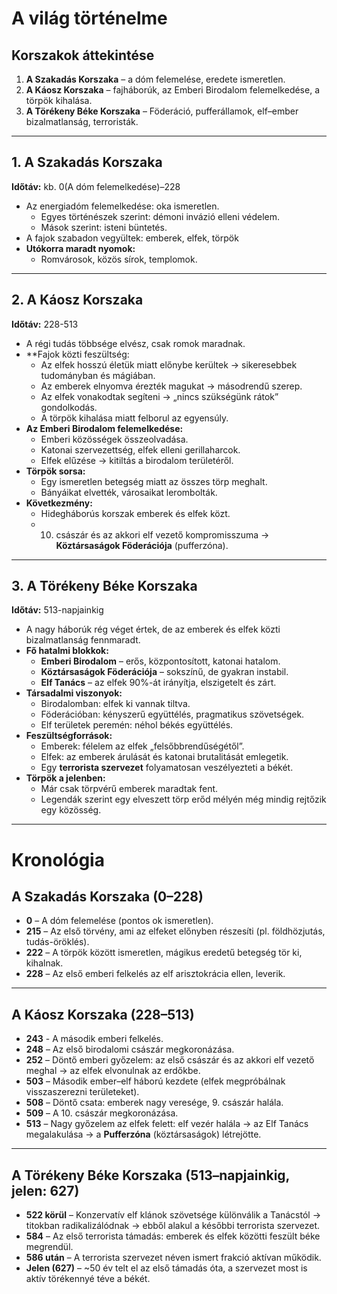# A világ történelme

## Korszakok áttekintése

1. **A Szakadás Korszaka** – a dóm felemelése, eredete ismeretlen.
2. **A Káosz Korszaka** – fajháborúk, az Emberi Birodalom felemelkedése, a törpök kihalása.
3. **A Törékeny Béke Korszaka** – Föderáció, pufferállamok, elf–ember bizalmatlanság, terroristák.

---
## 1. A Szakadás Korszaka

**Időtáv:** kb. 0(A dóm felemelkedése)–228
- Az energiadóm felemelkedése: oka ismeretlen.
    - Egyes történészek szerint: démoni invázió elleni védelem.
    - Mások szerint: isteni büntetés.
- A fajok szabadon vegyültek: emberek, elfek, törpök
- **Utókorra maradt nyomok:**
    - Romvárosok, közös sírok, templomok.

---
## 2. A Káosz Korszaka

**Időtáv:** 228-513

- A régi tudás többsége elvész, csak romok maradnak.
- **Fajok közti feszültség:
    - Az elfek hosszú életük miatt előnybe kerültek → sikeresebbek tudományban és mágiában.
    - Az emberek elnyomva érezték magukat → másodrendű szerep.
    - Az elfek vonakodtak segíteni → „nincs szükségünk rátok” gondolkodás.
    - A törpök kihalása miatt felborul az egyensúly.
- **Az Emberi Birodalom felemelkedése:**
    - Emberi közösségek összeolvadása.
    - Katonai szervezettség, elfek elleni gerillaharcok.
    - Elfek elűzése → kitiltás a birodalom területéről.
- **Törpök sorsa:**
    - Egy ismeretlen betegség miatt az összes törp meghalt.
    - Bányáikat elvették, városaikat lerombolták.
- **Következmény:**
    - Hidegháborús korszak emberek és elfek közt.
    - 10. császár és az akkori elf vezető kompromisszuma → **Köztársaságok Föderációja** (pufferzóna).

---

## 3. A Törékeny Béke Korszaka

**Időtáv:** 513-napjainkig
- A nagy háborúk rég véget értek, de az emberek és elfek közti bizalmatlanság fennmaradt.
- **Fő hatalmi blokkok:**
    - **Emberi Birodalom** – erős, központosított, katonai hatalom.
    - **Köztársaságok Föderációja** – sokszínű, de gyakran instabil.
    - **Elf Tanács** – az elfek 90%-át irányítja, elszigetelt és zárt.
- **Társadalmi viszonyok:**
    - Birodalomban: elfek ki vannak tiltva.
    - Föderációban: kényszerű együttélés, pragmatikus szövetségek.
    - Elf területek peremén: néhol békés együttélés.
- **Feszültségforrások:**
    - Emberek: félelem az elfek „felsőbbrendűségétől”.
    - Elfek: az emberek árulását és katonai brutalitását emlegetik.
    - Egy **terrorista szervezet** folyamatosan veszélyezteti a békét.
- **Törpök a jelenben:**
    - Már csak törpvérű emberek maradtak fent.
    - Legendák szerint egy elveszett törp erőd mélyén még mindig rejtőzik egy közösség.

---

# Kronológia

##  A Szakadás Korszaka (0–228)

- **0** – A dóm felemelése (pontos ok ismeretlen).
- **215** – Az első törvény, ami az elfeket előnyben részesíti (pl. földhözjutás, tudás-öröklés).
- **222** – A törpök között ismeretlen, mágikus eredetű betegség tör ki, kihalnak.
- **228** – Az első emberi felkelés az elf arisztokrácia ellen, leverik.

---

## A Káosz Korszaka (228–513)
- **243** - A második emberi felkelés.
- **248** – Az első birodalomi császár megkoronázása.
- **252** – Döntő emberi győzelem: az első császár és az akkori elf vezető meghal → az elfek elvonulnak az erdőkbe.
- **503** – Második ember–elf háború kezdete (elfek megpróbálnak visszaszerezni területeket).
- **508** – Döntő csata: emberek nagy veresége, 9. császár halála.
- **509** – A 10. császár megkoronázása.
- **513** – Nagy győzelem az elfek felett: elf vezér halála → az Elf Tanács megalakulása → a **Pufferzóna** (köztársaságok) létrejötte.

---

## A Törékeny Béke Korszaka (513–napjainkig, jelen: 627)

- **522 körül** – Konzervatív elf klánok szövetsége különválik a Tanácstól → titokban radikalizálódnak → ebből alakul a későbbi terrorista szervezet.
- **584** – Az első terrorista támadás: emberek és elfek közötti feszült béke megrendül.
- **586 után** – A terrorista szervezet néven ismert frakció aktívan működik.
- **Jelen (627)** – ~50 év telt el az első támadás óta, a szervezet most is aktív törékennyé téve a békét.